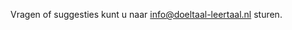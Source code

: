 <title>Doeltaal Leertaal</title>

Vragen of suggesties kunt u naar [info@doeltaal-leertaal.nl](mailto://info@doeltaal-leertaal.nl) sturen.

